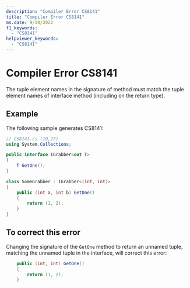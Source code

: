 ```yaml
---
description: "Compiler Error CS8141"
title: "Compiler Error CS8141"
ms.date: 9/30/2022
f1_keywords:
  - "CS8141"
helpviewer_keywords:
  - "CS8141"
---
```

# Compiler Error CS8141

The tuple element names in the signature of method must match the tuple element names of interface method (including on the return type).

## Example

 The following sample generates CS8141:

```csharp
// CS8141.cs (10,27)
using System.Collections;

public interface IGrabber<out T>
{
    T GetOne();
}

class SomeGrabber : IGrabber<(int, int)>
{
    public (int a, int b) GetOne()
    {
        return (1, 2);
    }
}
```

## To correct this error

Changing the signature of the `GetOne` method to return an unnamed tuple, matching the unnamed tuple in the interface, will correct this error:

```csharp
    public (int, int) GetOne()
    {
        return (1, 2);
    }
```
